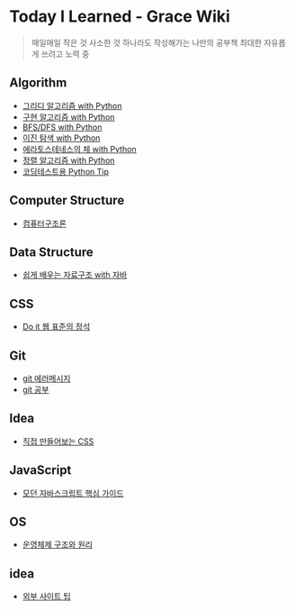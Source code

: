 # Today I Learned - Grace Wiki
> 매일매일 작은 것 사소한 것 하나라도 작성해가는 나만의 공부책
> 최대한 자유롭게 쓰려고 노력 중

## Algorithm
* [그리디 알고리즘 with Python](https://github.com/GraceKim527/TIL_Grace/blob/main/Algorithm/Greedy.md)
* [구현 알고리즘 with Python](https://github.com/GraceKim527/TIL_Grace/blob/main/Algorithm/Implementation.md)
* [BFS/DFS with Python](https://github.com/GraceKim527/TIL_Grace/blob/main/Algorithm/bfs_dfs.md)
* [이진 탐색 with Python](https://github.com/GraceKim527/TIL_Grace/blob/main/Algorithm/Binary_Search.md)
* [에라토스테네스의 체 with Python](https://github.com/GraceKim527/TIL_Grace/blob/main/Algorithm/Sieve_of_Eratosthenes.md)
* [정렬 알고리즘 with Python](https://github.com/GraceKim527/TIL_Grace/blob/main/Algorithm/sort.md)
* [코딩테스트용 Python Tip](https://github.com/GraceKim527/TIL_Grace/blob/main/Algorithm/python_tip.md)

## Computer Structure
* [컴퓨터구조론](https://github.com/GraceKim527/TIL_Grace/blob/main/Computer%20Structure/%EC%BB%B4%ED%93%A8%ED%84%B0%EA%B5%AC%EC%A1%B0%EB%A1%A0.md)

## Data Structure
* [쉽게 배우는 자료구조 with 자바](https://github.com/GraceKim527/TIL_Grace/tree/main/Data%20Structure)

## CSS
* [Do it 웹 표준의 정석](https://github.com/GraceKim527/TIL_Grace/blob/main/Css/Do%20it%20%EC%9B%B9%20%ED%91%9C%EC%A4%80%EC%9D%98%20%EC%A0%95%EC%84%9D.md)

## Git
* [git 에러메시지](https://github.com/GraceKim527/TIL_Grace/blob/main/Git/git%20%EC%97%90%EB%9F%AC%EB%A9%94%EC%8B%9C%EC%A7%80.md)
* [git 공부](https://github.com/GraceKim527/TIL_Grace/blob/main/Git/git%20%EC%9E%8A%EC%96%B4%EB%B2%84%EB%A6%B4%EB%A7%8C%ED%95%9C%20%EA%B2%83.md)

## Idea
* [직접 만들어보는 CSS](https://github.com/GraceKim527/TIL_Grace/blob/main/idea/idea.md)

## JavaScript
* [모던 자바스크립트 핵심 가이드](https://github.com/GraceKim527/TIL_Grace/blob/main/JavaScript/%EB%AA%A8%EB%8D%98%20%EC%9E%90%EB%B0%94%EC%8A%A4%ED%81%AC%EB%A6%BD%ED%8A%B8%20%ED%95%B5%EC%8B%AC%20%EA%B0%80%EC%9D%B4%EB%93%9C.md)

## OS
* [운영체제 구조와 원리](https://github.com/GraceKim527/TIL_Grace/blob/main/OS/%EC%9A%B4%EC%98%81%EC%B2%B4%EC%A0%9C%20%EA%B5%AC%EC%A1%B0%EC%99%80%20%EC%9B%90%EB%A6%AC.md)

## idea
* [외부 사이트 팁](https://github.com/GraceKim527/TIL_Grace/blob/main/idea/link.md)
